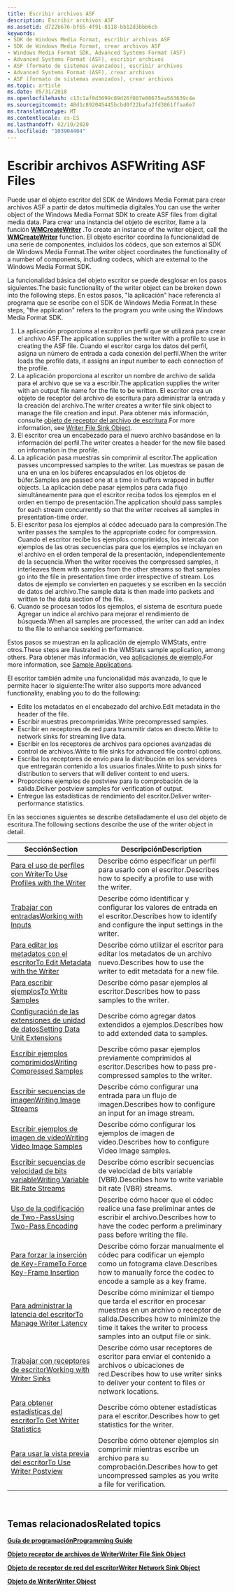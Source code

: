 ```yaml
---
title: Escribir archivos ASF
description: Escribir archivos ASF
ms.assetid: d722b676-bf65-4f91-8118-bb12d3bbb6cb
keywords:
- SDK de Windows Media Format, escribir archivos ASF
- SDK de Windows Media Format, crear archivos ASF
- Windows Media Format SDK, Advanced Systems Format (ASF)
- Advanced Systems Format (ASF), escribir archivos
- ASF (formato de sistemas avanzados), escribir archivos
- Advanced Systems Format (ASF), crear archivos
- ASF (formato de sistemas avanzados), crear archivos
ms.topic: article
ms.date: 05/31/2018
ms.openlocfilehash: c13c1af0d3699c89d26f007e00675ea563639c4e
ms.sourcegitcommit: 48d1c892045445bcbd0f22bafa2fd3861ffaa6e7
ms.translationtype: MT
ms.contentlocale: es-ES
ms.lasthandoff: 02/19/2020
ms.locfileid: "103904404"
---
```

# <a name="writing-asf-files"></a><span data-ttu-id="12dba-110">Escribir archivos ASF</span><span class="sxs-lookup"><span data-stu-id="12dba-110">Writing ASF Files</span></span>

<span data-ttu-id="12dba-111">Puede usar el objeto escritor del SDK de Windows Media Format para crear archivos ASF a partir de datos multimedia digitales.</span><span class="sxs-lookup"><span data-stu-id="12dba-111">You can use the writer object of the Windows Media Format SDK to create ASF files from digital media data.</span></span> <span data-ttu-id="12dba-112">Para crear una instancia del objeto de escritor, llame a la función [**WMCreateWriter**](/previous-versions/windows/desktop/api/Wmsdkidl/nf-wmsdkidl-wmcreatewriter) .</span><span class="sxs-lookup"><span data-stu-id="12dba-112">To create an instance of the writer object, call the [**WMCreateWriter**](/previous-versions/windows/desktop/api/Wmsdkidl/nf-wmsdkidl-wmcreatewriter) function.</span></span> <span data-ttu-id="12dba-113">El objeto escritor coordina la funcionalidad de una serie de componentes, incluidos los códecs, que son externos al SDK de Windows Media Format.</span><span class="sxs-lookup"><span data-stu-id="12dba-113">The writer object coordinates the functionality of a number of components, including codecs, which are external to the Windows Media Format SDK.</span></span>

<span data-ttu-id="12dba-114">La funcionalidad básica del objeto escritor se puede desglosar en los pasos siguientes.</span><span class="sxs-lookup"><span data-stu-id="12dba-114">The basic functionality of the writer object can be broken down into the following steps.</span></span> <span data-ttu-id="12dba-115">En estos pasos, "la aplicación" hace referencia al programa que se escribe con el SDK de Windows Media Format.</span><span class="sxs-lookup"><span data-stu-id="12dba-115">In these steps, "the application" refers to the program you write using the Windows Media Format SDK.</span></span>

1.  <span data-ttu-id="12dba-116">La aplicación proporciona al escritor un perfil que se utilizará para crear el archivo ASF.</span><span class="sxs-lookup"><span data-stu-id="12dba-116">The application supplies the writer with a profile to use in creating the ASF file.</span></span> <span data-ttu-id="12dba-117">Cuando el escritor carga los datos del perfil, asigna un número de entrada a cada conexión del perfil.</span><span class="sxs-lookup"><span data-stu-id="12dba-117">When the writer loads the profile data, it assigns an input number to each connection of the profile.</span></span>
2.  <span data-ttu-id="12dba-118">La aplicación proporciona al escritor un nombre de archivo de salida para el archivo que se va a escribir.</span><span class="sxs-lookup"><span data-stu-id="12dba-118">The application supplies the writer with an output file name for the file to be written.</span></span> <span data-ttu-id="12dba-119">El escritor crea un objeto de receptor del archivo de escritura para administrar la entrada y la creación del archivo.</span><span class="sxs-lookup"><span data-stu-id="12dba-119">The writer creates a writer file sink object to manage the file creation and input.</span></span> <span data-ttu-id="12dba-120">Para obtener más información, consulte [objeto de receptor del archivo de escritura](writer-file-sink-object.md).</span><span class="sxs-lookup"><span data-stu-id="12dba-120">For more information, see [Writer File Sink Object](writer-file-sink-object.md).</span></span>
3.  <span data-ttu-id="12dba-121">El escritor crea un encabezado para el nuevo archivo basándose en la información del perfil.</span><span class="sxs-lookup"><span data-stu-id="12dba-121">The writer creates a header for the new file based on information in the profile.</span></span>
4.  <span data-ttu-id="12dba-122">La aplicación pasa muestras sin comprimir al escritor.</span><span class="sxs-lookup"><span data-stu-id="12dba-122">The application passes uncompressed samples to the writer.</span></span> <span data-ttu-id="12dba-123">Las muestras se pasan de una en una en los búferes encapsulados en los objetos de búfer.</span><span class="sxs-lookup"><span data-stu-id="12dba-123">Samples are passed one at a time in buffers wrapped in buffer objects.</span></span> <span data-ttu-id="12dba-124">La aplicación debe pasar ejemplos para cada flujo simultáneamente para que el escritor reciba todos los ejemplos en el orden en tiempo de presentación.</span><span class="sxs-lookup"><span data-stu-id="12dba-124">The application should pass samples for each stream concurrently so that the writer receives all samples in presentation-time order.</span></span>
5.  <span data-ttu-id="12dba-125">El escritor pasa los ejemplos al códec adecuado para la compresión.</span><span class="sxs-lookup"><span data-stu-id="12dba-125">The writer passes the samples to the appropriate codec for compression.</span></span> <span data-ttu-id="12dba-126">Cuando el escritor recibe los ejemplos comprimidos, los intercala con ejemplos de las otras secuencias para que los ejemplos se incluyan en el archivo en el orden temporal de la presentación, independientemente de la secuencia.</span><span class="sxs-lookup"><span data-stu-id="12dba-126">When the writer receives the compressed samples, it interleaves them with samples from the other streams so that samples go into the file in presentation time order irrespective of stream.</span></span> <span data-ttu-id="12dba-127">Los datos de ejemplo se convierten en paquetes y se escriben en la sección de datos del archivo.</span><span class="sxs-lookup"><span data-stu-id="12dba-127">The sample data is then made into packets and written to the data section of the file.</span></span>
6.  <span data-ttu-id="12dba-128">Cuando se procesan todos los ejemplos, el sistema de escritura puede Agregar un índice al archivo para mejorar el rendimiento de búsqueda.</span><span class="sxs-lookup"><span data-stu-id="12dba-128">When all samples are processed, the writer can add an index to the file to enhance seeking performance.</span></span>

<span data-ttu-id="12dba-129">Estos pasos se muestran en la aplicación de ejemplo WMStats, entre otros.</span><span class="sxs-lookup"><span data-stu-id="12dba-129">These steps are illustrated in the WMStats sample application, among others.</span></span> <span data-ttu-id="12dba-130">Para obtener más información, vea [aplicaciones de ejemplo](sample-applications.md).</span><span class="sxs-lookup"><span data-stu-id="12dba-130">For more information, see [Sample Applications](sample-applications.md).</span></span>

<span data-ttu-id="12dba-131">El escritor también admite una funcionalidad más avanzada, lo que le permite hacer lo siguiente:</span><span class="sxs-lookup"><span data-stu-id="12dba-131">The writer also supports more advanced functionality, enabling you to do the following:</span></span>

-   <span data-ttu-id="12dba-132">Edite los metadatos en el encabezado del archivo.</span><span class="sxs-lookup"><span data-stu-id="12dba-132">Edit metadata in the header of the file.</span></span>
-   <span data-ttu-id="12dba-133">Escribir muestras precomprimidas.</span><span class="sxs-lookup"><span data-stu-id="12dba-133">Write precompressed samples.</span></span>
-   <span data-ttu-id="12dba-134">Escribir en receptores de red para transmitir datos en directo.</span><span class="sxs-lookup"><span data-stu-id="12dba-134">Write to network sinks for streaming live data.</span></span>
-   <span data-ttu-id="12dba-135">Escribir en los receptores de archivos para opciones avanzadas de control de archivos.</span><span class="sxs-lookup"><span data-stu-id="12dba-135">Write to file sinks for advanced file control options.</span></span>
-   <span data-ttu-id="12dba-136">Escriba los receptores de envío para la distribución en los servidores que entregarán contenido a los usuarios finales.</span><span class="sxs-lookup"><span data-stu-id="12dba-136">Write to push sinks for distribution to servers that will deliver content to end users.</span></span>
-   <span data-ttu-id="12dba-137">Proporcione ejemplos de postview para la comprobación de la salida.</span><span class="sxs-lookup"><span data-stu-id="12dba-137">Deliver postview samples for verification of output.</span></span>
-   <span data-ttu-id="12dba-138">Entregue las estadísticas de rendimiento del escritor.</span><span class="sxs-lookup"><span data-stu-id="12dba-138">Deliver writer-performance statistics.</span></span>

<span data-ttu-id="12dba-139">En las secciones siguientes se describe detalladamente el uso del objeto de escritura.</span><span class="sxs-lookup"><span data-stu-id="12dba-139">The following sections describe the use of the writer object in detail.</span></span>



| <span data-ttu-id="12dba-140">Sección</span><span class="sxs-lookup"><span data-stu-id="12dba-140">Section</span></span>                                                                    | <span data-ttu-id="12dba-141">Descripción</span><span class="sxs-lookup"><span data-stu-id="12dba-141">Description</span></span>                                                                                            |
|----------------------------------------------------------------------------|--------------------------------------------------------------------------------------------------------|
| [<span data-ttu-id="12dba-142">Para el uso de perfiles con Writer</span><span class="sxs-lookup"><span data-stu-id="12dba-142">To Use Profiles with the Writer</span></span>](to-use-profiles-with-the-writer.md)     | <span data-ttu-id="12dba-143">Describe cómo especificar un perfil para usarlo con el escritor.</span><span class="sxs-lookup"><span data-stu-id="12dba-143">Describes how to specify a profile to use with the writer.</span></span>                                             |
| [<span data-ttu-id="12dba-144">Trabajar con entradas</span><span class="sxs-lookup"><span data-stu-id="12dba-144">Working with Inputs</span></span>](working-with-inputs.md)                             | <span data-ttu-id="12dba-145">Describe cómo identificar y configurar los valores de entrada en el escritor.</span><span class="sxs-lookup"><span data-stu-id="12dba-145">Describes how to identify and configure the input settings in the writer.</span></span>                              |
| [<span data-ttu-id="12dba-146">Para editar los metadatos con el escritor</span><span class="sxs-lookup"><span data-stu-id="12dba-146">To Edit Metadata with the Writer</span></span>](to-edit-metadata-with-the-writer.md)   | <span data-ttu-id="12dba-147">Describe cómo utilizar el escritor para editar los metadatos de un archivo nuevo.</span><span class="sxs-lookup"><span data-stu-id="12dba-147">Describes how to use the writer to edit metadata for a new file.</span></span>                                       |
| [<span data-ttu-id="12dba-148">Para escribir ejemplos</span><span class="sxs-lookup"><span data-stu-id="12dba-148">To Write Samples</span></span>](to-write-samples.md)                                   | <span data-ttu-id="12dba-149">Describe cómo pasar ejemplos al escritor.</span><span class="sxs-lookup"><span data-stu-id="12dba-149">Describes how to pass samples to the writer.</span></span>                                                           |
| [<span data-ttu-id="12dba-150">Configuración de las extensiones de unidad de datos</span><span class="sxs-lookup"><span data-stu-id="12dba-150">Setting Data Unit Extensions</span></span>](setting-data-unit-extensions.md)           | <span data-ttu-id="12dba-151">Describe cómo agregar datos extendidos a ejemplos.</span><span class="sxs-lookup"><span data-stu-id="12dba-151">Describes how to add extended data to samples.</span></span>                                                         |
| [<span data-ttu-id="12dba-152">Escribir ejemplos comprimidos</span><span class="sxs-lookup"><span data-stu-id="12dba-152">Writing Compressed Samples</span></span>](writing-compressed-samples.md)               | <span data-ttu-id="12dba-153">Describe cómo pasar ejemplos previamente comprimidos al escritor.</span><span class="sxs-lookup"><span data-stu-id="12dba-153">Describes how to pass pre-compressed samples to the writer.</span></span>                                            |
| [<span data-ttu-id="12dba-154">Escribir secuencias de imagen</span><span class="sxs-lookup"><span data-stu-id="12dba-154">Writing Image Streams</span></span>](writing-image-streams.md)                         | <span data-ttu-id="12dba-155">Describe cómo configurar una entrada para un flujo de imagen.</span><span class="sxs-lookup"><span data-stu-id="12dba-155">Describes how to configure an input for an image stream.</span></span>                                               |
| [<span data-ttu-id="12dba-156">Escribir ejemplos de imagen de vídeo</span><span class="sxs-lookup"><span data-stu-id="12dba-156">Writing Video Image Samples</span></span>](writing-video-image-samples.md)             | <span data-ttu-id="12dba-157">Describe cómo configurar los ejemplos de imagen de vídeo.</span><span class="sxs-lookup"><span data-stu-id="12dba-157">Describes how to configure Video Image samples.</span></span>                                                        |
| [<span data-ttu-id="12dba-158">Escribir secuencias de velocidad de bits variable</span><span class="sxs-lookup"><span data-stu-id="12dba-158">Writing Variable Bit Rate Streams</span></span>](writing-variable-bit-rate-streams.md) | <span data-ttu-id="12dba-159">Describe cómo escribir secuencias de velocidad de bits variable (VBR).</span><span class="sxs-lookup"><span data-stu-id="12dba-159">Describes how to write variable bit rate (VBR) streams.</span></span>                                                |
| [<span data-ttu-id="12dba-160">Uso de la codificación de Two-Pass</span><span class="sxs-lookup"><span data-stu-id="12dba-160">Using Two-Pass Encoding</span></span>](using-two-pass-encoding.md)                     | <span data-ttu-id="12dba-161">Describe cómo hacer que el códec realice una fase preliminar antes de escribir el archivo.</span><span class="sxs-lookup"><span data-stu-id="12dba-161">Describes how to have the codec perform a preliminary pass before writing the file.</span></span>                    |
| [<span data-ttu-id="12dba-162">Para forzar la inserción de Key-Frame</span><span class="sxs-lookup"><span data-stu-id="12dba-162">To Force Key-Frame Insertion</span></span>](to-force-key-frame-insertion.md)           | <span data-ttu-id="12dba-163">Describe cómo forzar manualmente el códec para codificar un ejemplo como un fotograma clave.</span><span class="sxs-lookup"><span data-stu-id="12dba-163">Describes how to manually force the codec to encode a sample as a key frame.</span></span>                           |
| [<span data-ttu-id="12dba-164">Para administrar la latencia del escritor</span><span class="sxs-lookup"><span data-stu-id="12dba-164">To Manage Writer Latency</span></span>](to-manage-writer-latency.md)                   | <span data-ttu-id="12dba-165">Describe cómo minimizar el tiempo que tarda el escritor en procesar muestras en un archivo o receptor de salida.</span><span class="sxs-lookup"><span data-stu-id="12dba-165">Describes how to minimize the time it takes the writer to process samples into an output file or sink.</span></span> |
| [<span data-ttu-id="12dba-166">Trabajar con receptores de escritor</span><span class="sxs-lookup"><span data-stu-id="12dba-166">Working with Writer Sinks</span></span>](working-with-writer-sinks.md)                 | <span data-ttu-id="12dba-167">Describe cómo usar receptores de escritor para enviar el contenido a archivos o ubicaciones de red.</span><span class="sxs-lookup"><span data-stu-id="12dba-167">Describes how to use writer sinks to deliver your content to files or network locations.</span></span>               |
| [<span data-ttu-id="12dba-168">Para obtener estadísticas del escritor</span><span class="sxs-lookup"><span data-stu-id="12dba-168">To Get Writer Statistics</span></span>](to-get-writer-statistics.md)                   | <span data-ttu-id="12dba-169">Describe cómo obtener estadísticas para el escritor.</span><span class="sxs-lookup"><span data-stu-id="12dba-169">Describes how to get statistics for the writer.</span></span>                                                        |
| [<span data-ttu-id="12dba-170">Para usar la vista previa del escritor</span><span class="sxs-lookup"><span data-stu-id="12dba-170">To Use Writer Postview</span></span>](to-use-writer-postview.md)                       | <span data-ttu-id="12dba-171">Describe cómo obtener ejemplos sin comprimir mientras escribe un archivo para su comprobación.</span><span class="sxs-lookup"><span data-stu-id="12dba-171">Describes how to get uncompressed samples as you write a file for verification.</span></span>                        |



 

## <a name="related-topics"></a><span data-ttu-id="12dba-172">Temas relacionados</span><span class="sxs-lookup"><span data-stu-id="12dba-172">Related topics</span></span>

<dl> <dt>

[<span data-ttu-id="12dba-173">**Guía de programación**</span><span class="sxs-lookup"><span data-stu-id="12dba-173">**Programming Guide**</span></span>](programming-guide.md)
</dt> <dt>

[<span data-ttu-id="12dba-174">**Objeto receptor de archivos de Writer**</span><span class="sxs-lookup"><span data-stu-id="12dba-174">**Writer File Sink Object**</span></span>](writer-file-sink-object.md)
</dt> <dt>

[<span data-ttu-id="12dba-175">**Objeto de receptor de red del escritor**</span><span class="sxs-lookup"><span data-stu-id="12dba-175">**Writer Network Sink Object**</span></span>](writer-network-sink-object.md)
</dt> <dt>

[<span data-ttu-id="12dba-176">**Objeto de Writer**</span><span class="sxs-lookup"><span data-stu-id="12dba-176">**Writer Object**</span></span>](writer-object.md)
</dt> </dl>

 

 




